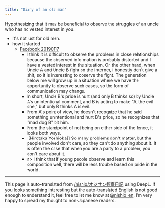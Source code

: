 ```yaml
---
title: "Diary of an old man"
---
```


Hypothesizing that it may be beneficial to observe the struggles of an uncle who has no vested interest in you.

- It's not just for old men.
- how it started
    - [Facebook 20190117](https://www.facebook.com/nishiohirokazu/posts/10217317125616682)
        - I think it is difficult to observe the problems in close relationships because the observed information is probably distorted and I have a vested interest in the situation. On the other hand, when Uncle A and Uncle B fight on the Internet, I honestly don't give a shit, so it is interesting to observe the fight. The generation below me will grow up in a situation where we have the opportunity to observe such cases, so the form of communication may change.
        - In short, Uncle B's pride is hurt (and only B thinks so) by Uncle A's unintentional comment, and B is acting to make "A, the evil one," but only B thinks A is evil.
        - From A's point of view, he doesn't recognize that he said something unintentional and hurt B's pride, so he recognizes that "mad dog B" bit him.
        - From the standpoint of not being on either side of the fence, it looks both ways.
        - [[Hirotaka Yoshioka]] So many problems don't matter, but the people involved don't care, so they can't do anything about it. It is often the case that when you are a party to a problem, you don't care about it.
        - n> I think that if young people observe and learn this composition well, there will be less trouble based on pride in the world.

---
This page is auto-translated from [/nishio/オジサン観察日記](https://scrapbox.io/nishio/オジサン観察日記) using DeepL. If you looks something interesting but the auto-translated English is not good enough to understand it, feel free to let me know at [@nishio_en](https://twitter.com/nishio_en). I'm very happy to spread my thought to non-Japanese readers.
